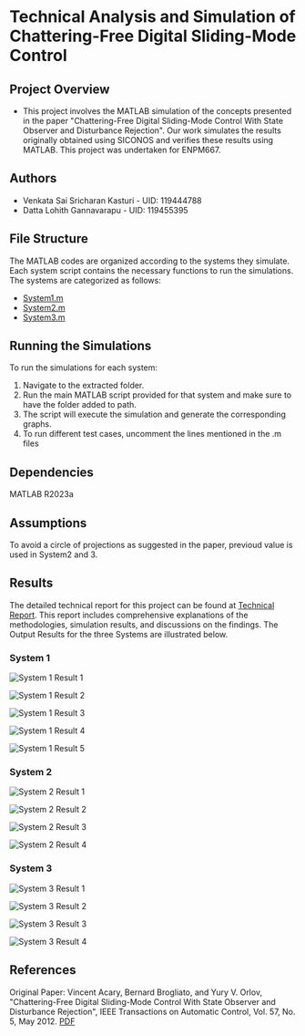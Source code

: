 # Technical Analysis and Simulation of Chattering-Free Digital Sliding-Mode Control

## Project Overview
- This project involves the MATLAB simulation of the concepts presented in the paper "Chattering-Free Digital Sliding-Mode Control With State Observer and Disturbance Rejection". Our work simulates the results originally obtained using SICONOS and verifies these results using MATLAB. This project was undertaken for ENPM667. 

## Authors
- Venkata Sai Sricharan Kasturi - UID: 119444788
- Datta Lohith Gannavarapu - UID: 119455395

## File Structure
The MATLAB codes are organized according to the systems they simulate. Each system script contains the necessary functions to run the simulations. The systems are categorized as follows:

- [System1.m](Project/System1.m)
- [System2.m](Project/System2.m)
- [System3.m](Project/System3.m)

## Running the Simulations
To run the simulations for each system:

1. Navigate to the extracted folder.
2. Run the main MATLAB script provided for that system and make sure to have the folder added to path.
3. The script will execute the simulation and generate the corresponding graphs.
4. To run different test cases, uncomment the lines mentioned in the .m files

## Dependencies
MATLAB R2023a

## Assumptions
To avoid a circle of projections as suggested in the paper, previoud value is used in System2 and 3.

## Results
The detailed technical report for this project can be found at [Technical Report](Report.pdf). This report includes comprehensive explanations of the methodologies, simulation results, and discussions on the findings. The Output Results for the three Systems are illustrated below.

### System 1

![System 1 Result 1](Results/sys1_1.jpg)

![System 1 Result 2](Results/sys1_2.jpg)

![System 1 Result 3](Results/sys1_3.jpg)

![System 1 Result 4](Results/sys1_4.jpg)

![System 1 Result 5](Results/sys1_5.jpg)


### System 2

![System 2 Result 1](Results/sys2_1.jpg)

![System 2 Result 2](Results/sys2_2.jpg)

![System 2 Result 3](Results/sys2_3.jpg)

![System 2 Result 4](Results/sys2_4.jpg)

### System 3

![System 3 Result 1](Results/sys3_1.jpg)

![System 3 Result 2](Results/sys3_2.jpg)

![System 3 Result 3](Results/sys3_3.jpg)

![System 3 Result 4](Results/sys3_4.jpg)


## References
Original Paper: Vincent Acary, Bernard Brogliato, and Yury V. Orlov, "Chattering-Free Digital Sliding-Mode Control With State Observer and Disturbance Rejection", IEEE Transactions on Automatic Control, Vol. 57, No. 5, May 2012. [PDF](Chattering-Free_Digital_Sliding-Mode_Control_With_State_Observer_and_Disturbance_Rejection.pdf)
